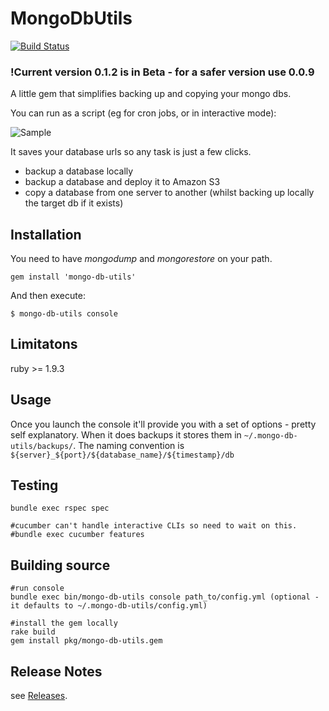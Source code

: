 # MongoDbUtils

[![Build Status](https://travis-ci.org/edeustace/mongo-db-utils.png)](https://travis-ci.org/edeustace/mongo-db-utils)


### !Current version 0.1.2 is in Beta - for a safer version use 0.0.9

A little gem that simplifies backing up and copying your mongo dbs.

You can run as a script (eg for cron jobs, or in interactive mode):

![Sample](https://github.com/edeustace/mongo-db-utils/raw/master/images/grab.png)

It saves your database urls so any task is just a few clicks.

* backup a database locally
* backup a database and deploy it to Amazon S3
* copy a database from one server to another (whilst backing up locally the target db if it exists)

## Installation

You need to have *mongodump* and *mongorestore* on your path.

    gem install 'mongo-db-utils'

And then execute:

    $ mongo-db-utils console


## Limitatons

ruby >= 1.9.3

## Usage
Once you launch the console it'll provide you with a set of options - pretty self explanatory.
When it does backups it stores them in ````~/.mongo-db-utils/backups/````. The naming convention is ````${server}_${port}/${database_name}/${timestamp}/db````

## Testing

    bundle exec rspec spec

    #cucumber can't handle interactive CLIs so need to wait on this.
    #bundle exec cucumber features

## Building source

    #run console
    bundle exec bin/mongo-db-utils console path_to/config.yml (optional - it defaults to ~/.mongo-db-utils/config.yml)

    #install the gem locally
    rake build
    gem install pkg/mongo-db-utils.gem



## Release Notes

see [Releases](/edeustace/mongo-db-utils/releases).

